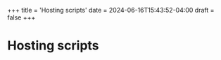 +++
title = 'Hosting scripts'
date = 2024-06-16T15:43:52-04:00
draft = false
+++

# Hosting scripts
